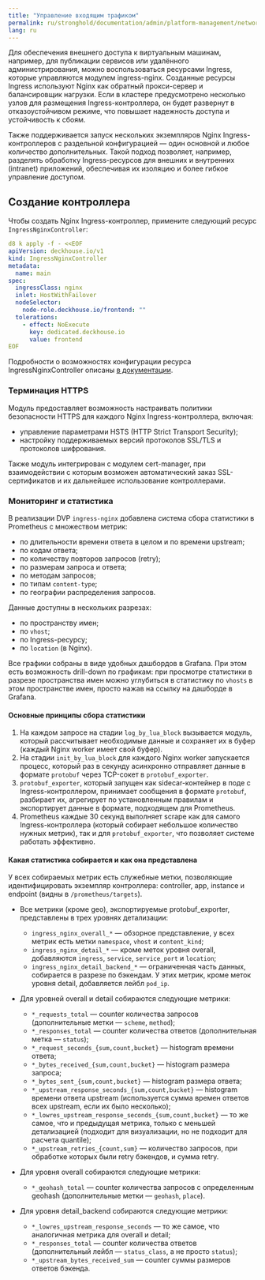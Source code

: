 ```yaml
---
title: "Управление входящим трафиком"
permalink: ru/stronghold/documentation/admin/platform-management/network/ingress.html
lang: ru
---
```


Для обеспечения внешнего доступа к виртуальным машинам, например, для публикации сервисов или удалённого администрирования, можно воспользоваться ресурсами Ingress, которые управляются модулем ingress-nginx.
Созданные ресурсы Ingress используют Nginx как обратный прокси-сервер и балансировщик нагрузки. Если в кластере предусмотрено несколько узлов для размещения Ingress-контроллера, он будет развернут в отказоустойчивом режиме, что повышает надежность доступа и устойчивость к сбоям.

Также поддерживается запуск нескольких экземпляров Nginx Ingress-контроллеров с раздельной конфигурацией — один основной и любое количество дополнительных. Такой подход позволяет, например, разделять обработку Ingress-ресурсов для внешних и внутренних (intranet) приложений, обеспечивая их изоляцию и более гибкое управление доступом.

## Создание контроллера

Чтобы создать Nginx Ingress-контроллер, примените следующий ресурс `IngressNginxController`:

```yaml
d8 k apply -f - <<EOF
apiVersion: deckhouse.io/v1
kind: IngressNginxController
metadata:
  name: main
spec:
  ingressClass: nginx
  inlet: HostWithFailover
  nodeSelector:
    node-role.deckhouse.io/frontend: ""
  tolerations:
    - effect: NoExecute
      key: dedicated.deckhouse.io
      value: frontend
EOF
```

Подробности о возможностях конфигурации ресурса IngressNginxController описаны [в документации](../../../../reference/cr/ingressnginxcontroller.html).

### Терминация HTTPS

Модуль предоставляет возможность настраивать политики безопасности HTTPS для каждого Nginx Ingress-контроллера, включая:

- управление параметрами HSTS (HTTP Strict Transport Security);
- настройку поддерживаемых версий протоколов SSL/TLS и протоколов шифрования.

Также модуль интегрирован с модулем cert-manager, при взаимодействии с которым возможен автоматический заказ SSL-сертификатов и их дальнейшее использование контроллерами.

### Мониторинг и статистика

В реализации DVP `ingress-nginx` добавлена система сбора статистики в Prometheus с множеством метрик:

- по длительности времени ответа в целом и по времени upstream;
- по кодам ответа;
- по количеству повторов запросов (retry);
- по размерам запроса и ответа;
- по методам запросов;
- по типам `content-type`;
- по географии распределения запросов.

Данные доступны в нескольких разрезах:

- по пространству имен;
- по `vhost`;
- по Ingress-ресурсу;
- по `location` (в Nginx).

Все графики собраны в виде удобных дашбордов в Grafana. При этом есть возможность drill-down по графикам: при просмотре статистики в разрезе пространства имен можно углубиться в статистику по `vhosts` в этом пространстве имен, просто нажав на ссылку на дашборде в Grafana.

#### Основные принципы сбора статистики

1. На каждом запросе на стадии `log_by_lua_block` вызывается модуль, который рассчитывает необходимые данные и сохраняет их в буфер (каждый Nginx worker имеет свой буфер).
1. На стадии `init_by_lua_block` для каждого Nginx worker запускается процесс, который раз в секунду асинхронно отправляет данные в формате `protobuf` через TCP-сокет в `protobuf_exporter`.
1. `protobuf_exporter`, который запущен как sidecar-контейнер в поде с Ingress-контроллером, принимает сообщения в формате `protobuf`, разбирает их, агрегирует по установленным правилам и экспортирует данные в формате, подходящем для Prometheus.
1. Prometheus каждые 30 секунд выполняет scrape как для самого Ingress-контроллера (который собирает небольшое количество нужных метрик), так и для `protobuf_exporter`, что позволяет системе работать эффективно.

#### Какая статистика собирается и как она представлена

У всех собираемых метрик есть служебные метки, позволяющие идентифицировать экземпляр контроллера: controller, app, instance и endpoint (видны в `/prometheus/targets`).

- Все метрики (кроме geo), экспортируемые protobuf_exporter, представлены в трех уровнях детализации:
  - `ingress_nginx_overall_*` — обзорное представление, у всех метрик есть метки `namespace`, `vhost` и `content_kind`;
  - `ingress_nginx_detail_*` — кроме меток уровня overall, добавляются `ingress`, `service`, `service_port` и `location`;
  - `ingress_nginx_detail_backend_*` — ограниченная часть данных, собирается в разрезе по бэкендам. У этих метрик, кроме меток уровня detail, добавляется лейбл `pod_ip`.

- Для уровней overall и detail собираются следующие метрики:
  - `*_requests_total` — counter количества запросов (дополнительные метки — `scheme`, `method`);
  - `*_responses_total` — counter количества ответов (дополнительная метка — `status`);
  - `*_request_seconds_{sum,count,bucket}` — histogram времени ответа;
  - `*_bytes_received_{sum,count,bucket}` — histogram размера запроса;
  - `*_bytes_sent_{sum,count,bucket}` — histogram размера ответа;
  - `*_upstream_response_seconds_{sum,count,bucket}` — histogram времени ответа upstream (используется сумма времен ответов всех upstream, если их было несколько);
  - `*_lowres_upstream_response_seconds_{sum,count,bucket}` — то же самое, что и предыдущая метрика, только с меньшей детализацией (подходит для визуализации, но не подходит для расчета quantile);
  - `*_upstream_retries_{count,sum}` — количество запросов, при обработке которых были retry бэкендов, и сумма retry.

- Для уровня overall собираются следующие метрики:
  - `*_geohash_total` — counter количества запросов с определенным geohash (дополнительные метки — `geohash`, `place`).

- Для уровня detail_backend собираются следующие метрики:
  - `*_lowres_upstream_response_seconds` — то же самое, что аналогичная метрика для overall и detail;
  - `*_responses_total` — counter количества ответов (дополнительный лейбл — `status_class`, а не просто `status`);
  - `*_upstream_bytes_received_sum` — counter суммы размеров ответов бэкенда.
